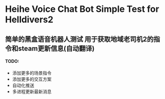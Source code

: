 # Heihe Voice Chat Bot Simple Test for Helldivers2
## 简单的黑盒语音机器人测试 用于获取地域老司机2的指令和steam更新信息(自动翻译)


#### TODO:
* 添加更多的场景指令
* 添加更多的交互方案
* 自动化推送
* 多进程更新最新消息
